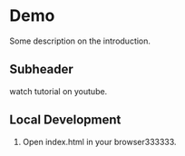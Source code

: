 # Demo

Some description on the introduction.

## Subheader

watch tutorial on youtube.

## Local Development

1. Open index.html in your browser333333.
